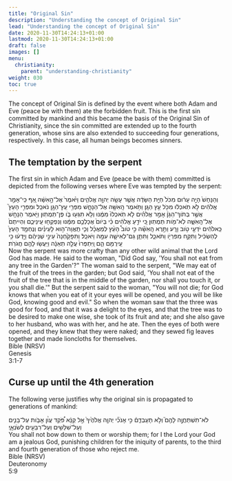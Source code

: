 ```yaml
---
title: "Original Sin"
description: "Understanding the concept of Original Sin"
lead: "Understanding the concept of Original Sin"
date: 2020-11-30T14:24:13+01:00
lastmod: 2020-11-30T14:24:13+01:00
draft: false
images: []
menu:
  christianity:
    parent: "understanding-christianity"
weight: 030
toc: true
---
```


The concept of Original Sin is defined by the event where both Adam and Eve (peace be with them) ate the forbidden fruit. This is the first sin committed by mankind and this became the basis of the Original Sin of Christianity, since the sin committed are extended up to the fourth generation, whose sins are also extended to succeeding four generations, respectively. In this case, all human beings becomes sinners.

## The temptation by the serpent
The first sin in which Adam and Eve (peace be with them) committed is depicted from the following verses where Eve was tempted by the serpent:
<div class="bible-wrapper">
  <div class="bible-verse">
    <div class="bible-hebrew">    
      וְהַנָּחָשׁ֙ הָיָ֣ה עָר֔וּם מִכֹּל֙ חַיַּ֣ת הַשָּׂדֶ֔ה אֲשֶׁ֥ר עָשָׂ֖ה יְהוָ֣ה אֱלֹהִ֑ים וַיֹּ֙אמֶר֙ אֶל־הָ֣אִשָּׁ֔ה אַ֚ף כִּֽי־אָמַ֣ר אֱלֹהִ֔ים לֹ֣א תֹֽאכְל֔וּ מִכֹּ֖ל עֵ֥ץ הַגָּֽן׃ 
      וַתֹּ֥אמֶר הָֽאִשָּׁ֖ה אֶל־הַנָּחָ֑שׁ מִפְּרִ֥י עֵֽץ־הַגָּ֖ן נֹאכֵֽל׃ 
      וּמִפְּרִ֣י הָעֵץ֮ אֲשֶׁ֣ר בְּתֹוךְ־הַגָּן֒ אָמַ֣ר אֱלֹהִ֗ים לֹ֤א תֹֽאכְלוּ֙ מִמֶּ֔נּוּ וְלֹ֥א תִגְּע֖וּ בֹּ֑ו פֶּן־תְּמֻתֽוּן׃ 
      וַיֹּ֥אמֶר הַנָּחָ֖שׁ אֶל־הָֽאִשָּׁ֑ה לֹֽא־מֹ֖ות תְּמֻתֽוּן׃ 
      כִּ֚י יֹדֵ֣עַ אֱלֹהִ֔ים כִּ֗י בְּיֹום֙ אֲכָלְכֶ֣ם מִמֶּ֔נּוּ וְנִפְקְח֖וּ עֵֽינֵיכֶ֑ם וִהְיִיתֶם֙ כֵּֽאלֹהִ֔ים יֹדְעֵ֖י טֹ֥וב וָרָֽע׃ 
      וַתֵּ֣רֶא הָֽאִשָּׁ֡ה כִּ֣י טֹוב֩ הָעֵ֨ץ לְמַאֲכָ֜ל וְכִ֧י תַֽאֲוָה־ה֣וּא לָעֵינַ֗יִם וְנֶחְמָ֤ד הָעֵץ֙ לְהַשְׂכִּ֔יל וַתִּקַּ֥ח מִפִּרְיֹ֖ו וַתֹּאכַ֑ל וַתִּתֵּ֧ן גַּם־לְאִישָׁ֛הּ עִמָּ֖הּ וַיֹּאכַֽל׃ 
      וַתִּפָּקַ֙חְנָה֙ עֵינֵ֣י שְׁנֵיהֶ֔ם וַיֵּ֣דְע֔וּ כִּ֥י עֵֽירֻמִּ֖ם הֵ֑ם וַֽיִּתְפְּרוּ֙ עֲלֵ֣ה תְאֵנָ֔ה וַיַּעֲשׂ֥וּ לָהֶ֖ם חֲגֹרֹֽת׃ 
    </div>
    <div class="translation">
      Now the serpent was more crafty than any other wild animal that the Lord God has made. He said to the woman, "Did God say, 'You shall not eat from any tree in the Garden'?" The woman said to the serpent, "We may eat of the fruit of the trees in the garden; but God said, 'You shall not eat of the fruit of the tree that is in the middle of the garden, nor shall you touch it, or you shall die.'" But the serpent said to the woman, "You will not die; for God knows that when you eat of it your eyes will be opened, and you will be like God, knowing good and evil." So when the woman saw that the three was good for food, and that it was a delight to the eyes, and that the tree was to be desired to make one wise, she took of its fruit and ate; and she also gave to her husband, who was with her, and he ate. Then the eyes of both were opened, and they knew that they were naked; and they sewed fig leaves together and made lioncloths for themselves.
    </div>  
  </div>
  <div class="bible-verse-no ot">
    <div class="book">Bible (NRSV)</div>
    <div class="chapter">Genesis</div>
    <div class="chapter-verse">3:1-7</div>
  </div>  
</div>

## Curse up until the 4th generation
The following verse justifies why the original sin is propagated to generations of mankind:
<div class="bible-wrapper">
  <div class="bible-verse">
    <div class="bible-hebrew">
    לֹא־תִשְׁתַּחֲוֶ֥֣ה לָהֶ֖ם֮ וְלֹ֣א תָעָבְדֵ֑ם֒ כִּ֣י אָנֹכִ֞י יְהוָ֤ה אֱלֹהֶ֙יךָ֙ אֵ֣ל קַנָּ֔א פֹּ֠קֵד עֲוֹ֨ן אָבֹ֧ות עַל־בָּנִ֛ים וְעַל־שִׁלֵּשִׁ֥ים וְעַל־רִבֵּעִ֖ים לְשֹׂנְאָֽ֑י׃ 
    </div>
    <div class="translation">
      You shall not bow down to them or worship them; for I the Lord your God am a jealous God, punishing children for the iniquity of parents, to the third and fourth generation of those who reject me.
    </div>  
  </div>
  <div class="bible-verse-no ot">
    <div class="book">Bible (NRSV)</div>
    <div class="chapter">Deuteronomy</div>
    <div class="chapter-verse">5:9</div>
  </div>  
</div>